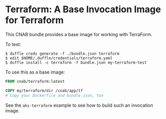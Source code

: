 # Terraform: A Base Invocation Image for Terraform

This CNAB bundle provides a base image for working with TerraForm.

To test:

```console
$ duffle creds generate -f ./bundle.json terraform
$ edit $HOME/.duffle/credentials/terraform.yaml
$ duffle install -c terraform -f bundle.json my-terraform-test
```

To use this as a base image:

```Dockerfile
FROM cnab/terraform:latest

COPY my/terraform/dir /cnab/app/tf
# Copy your Dockerfile and bundle.json, too
```

See the `aks-terraform` example to see how to build such an invocation image.
